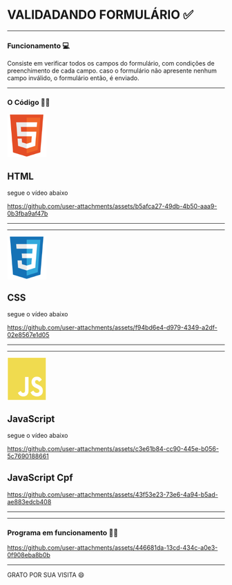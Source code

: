 # VALIDADANDO FORMULÁRIO :white_check_mark: # 
***
### Funcionamento 💻 ###
Consiste em verificar todos os campos do formulário, com condições de preenchimento de cada campo. caso o formulário não apresente nenhum campo inválido, o formulário então, é enviado.

***
### O Código :woman_technologist: ###
<div>
  <img alt="HTML" height="100" width="90" src="https://raw.githubusercontent.com/devicons/devicon/master/icons/html5/html5-original.svg">
  <h2> HTML </h2>
</div>

segue o vídeo abaixo

https://github.com/user-attachments/assets/b5afca27-49db-4b50-aaa9-0b3fba9af47b

***
***

<div>
  <img align="center" alt="CSS" height="100" width="90" src="https://raw.githubusercontent.com/devicons/devicon/master/icons/css3/css3-original.svg">
  <h2> CSS </h2>
</div>

segue o vídeo abaixo

https://github.com/user-attachments/assets/f94bd6e4-d979-4349-a2df-02e8567e1d05

***
***

<div>
  <img align="center" alt="Js" height="100" width="90" src="https://raw.githubusercontent.com/devicons/devicon/master/icons/javascript/javascript-plain.svg">
  <h2> JavaScript </h2>
</div>

segue o vídeo abaixo

https://github.com/user-attachments/assets/c3e61b84-cc90-445e-b056-5c7690188661

<h2> JavaScript Cpf </h2> 

https://github.com/user-attachments/assets/43f53e23-73e6-4a94-b5ad-ae883edcb408

***
***

### Programa em funcionamento :technologist: ###

https://github.com/user-attachments/assets/446681da-13cd-434c-a0e3-0f908eba8b0b

***
GRATO POR SUA VISITA 😄
